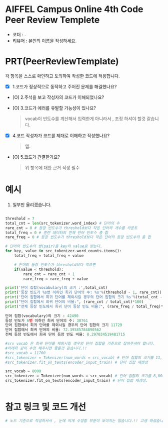 # AIFFEL Campus Online 4th Code Peer Review Templete
- 코더 : .
- 리뷰어 : 본인의 이름을 작성하세요.

# PRT(PeerReviewTemplate)
각 항목을 스스로 확인하고 토의하여 작성한 코드에 적용합니다.
- [x] 1.코드가 정상적으로 동작하고 주어진 문제를 해결했나요?
- [O] 2.주석을 보고 작성자의 코드가 이해되었나요?
  > 
- [O] 3.코드가 에러를 유발할 가능성이 있나요?
  > vocab이 빈도수를 계산해서 입력한게 아니라서 , 조정 하셔야 할것
  > 같습니다.
- [X] 4.코드 작성자가 코드를 제대로 이해하고 작성했나요?
  > 옙.
- [O] 5.코드가 간결한가요?
  > 위 항목에 대한 근거 작성 필수

# 예시
1. 일부만 올리겠습니다. 
```python

threshold = 7
total_cnt = len(src_tokenizer.word_index) # 단어의 수
rare_cnt = 0 # 등장 빈도수가 threshold보다 작은 단어의 개수를 카운트
total_freq = 0 # 훈련 데이터의 전체 단어 빈도수 총 합
rare_freq = 0 # 등장 빈도수가 threshold보다 작은 단어의 등장 빈도수의 총 합

# 단어와 빈도수의 쌍(pair)을 key와 value로 받는다.
for key, value in src_tokenizer.word_counts.items():
    total_freq = total_freq + value

    # 단어의 등장 빈도수가 threshold보다 작으면
    if(value < threshold):
        rare_cnt = rare_cnt + 1
        rare_freq = rare_freq + value

print('단어 집합(vocabulary)의 크기 :',total_cnt)
print('등장 빈도가 %s번 이하인 희귀 단어의 수: %s'%(threshold - 1, rare_cnt))
print('단어 집합에서 희귀 단어를 제외시킬 경우의 단어 집합의 크기 %s'%(total_cnt - rare_cnt))
print("단어 집합에서 희귀 단어의 비율:", (rare_cnt / total_cnt)*100)
print("전체 등장 빈도에서 희귀 단어 등장 빈도 비율:", (rare_freq / total_freq)*100)
     
단어 집합(vocabulary)의 크기 : 42490
등장 빈도가 6번 이하인 희귀 단어의 수: 30761
단어 집합에서 희귀 단어를 제외시킬 경우의 단어 집합의 크기 11729
단어 집합에서 희귀 단어의 비율: 72.39585784890562
전체 등장 빈도에서 희귀 단어 등장 빈도 비율: 8.297034519481715

#srv vocab 은 희귀 단어를 제외시킬 경우의 단어 집합을 기준으로 잡아주셔야 합니다.
#아래와 같이 수정 해주시면 좋을것 같습니다.!!
#src_vocab = 11700
#src_tokenizer = Tokenizer(num_words = src_vocab) # 단어 집합의 크기를 11,700으로 제한
#src_tokenizer.fit_on_texts(encoder_input_train) # 단어 집합 재생성

src_vocab = 8000
src_tokenizer = Tokenizer(num_words = src_vocab) # 단어 집합의 크기를 8,000으로 제한
src_tokenizer.fit_on_texts(encoder_input_train) # 단어 집합 재생성.
     


```

# 참고 링크 및 코드 개선
```python
# 노드 기준으로 작성하셔서 , 눈에 띄게 수정할 부분이 보이지는 않습니다.!! 고생 하셨습니다!!!!
```
